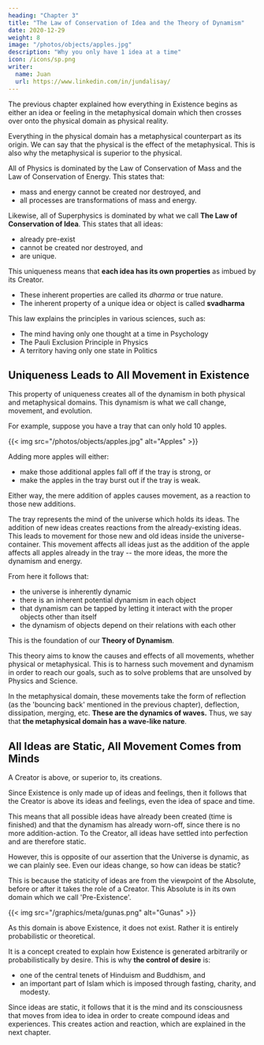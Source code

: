 ```yaml
---
heading: "Chapter 3"
title: "The Law of Conservation of Idea and the Theory of Dynamism"
date: 2020-12-29
weight: 8
image: "/photos/objects/apples.jpg"
description: "Why you only have 1 idea at a time"
icon: /icons/sp.png
writer:
  name: Juan
  url: https://www.linkedin.com/in/jundalisay/
---
```



The previous chapter explained how everything in Existence begins as either an idea or feeling in the metaphysical domain which then crosses over onto the physical domain as physical reality. 

Everything in the physical domain has a metaphysical counterpart as its origin. We can say that the physical is the effect of the metaphysical. This is also why the metaphysical is superior to the physical. 

All of Physics is dominated by the Law of Conservation of Mass and the Law of Conservation of Energy. This states that:
- mass and energy cannot be created nor destroyed, and
- all processes are transformations of mass and energy.  

<!-- Antoine Lavoisier 1789.  -->

Likewise, all of Superphysics is dominated by what we call **The Law of Conservation of Idea**. This states that all ideas:
- already pre-exist
- cannot be created nor destroyed, and
- are unique.

This uniqueness means that **each idea has its own properties** as imbued by its Creator.
- These inherent properties are called its *dharma* or true nature. <!-- Unlike nature which si -->
- The inherent property of a unique idea or object is called **svadharma**

This law explains the principles in various sciences, such as:
- The mind having only one thought at a time in Psychology 
- The Pauli Exclusion Principle in Physics
- A territory having only one state in Politics


## Uniqueness Leads to All Movement in Existence

This property of uniqueness creates all of the dynamism in both physical and metaphysical domains. This dynamism is what we call change, movement, and evolution.

For example, suppose you have a tray that can only hold 10 apples. 

{{< img src="/photos/objects/apples.jpg" alt="Apples" >}}


Adding more apples will either:
- make those additional apples fall off if the tray is strong, or
- make the apples in the tray burst out if the tray is weak. 

Either way, the mere addition of apples causes movement, as a reaction to those new additions.

The tray represents the mind of the universe which holds its ideas. The addition of new ideas creates reactions from the already-existing ideas. This leads to movement for those new and old ideas inside the universe-container. This movement affects all ideas just as the addition of the apple affects all apples already in the tray -- the more ideas, the more the dynamism and energy.

 <!-- dynamism that is far more energetic than the original addition-action.   -->

From here it follows that:
- the universe is inherently dynamic
- there is an inherent potential dynamism in each object 
- that dynamism can be tapped by letting it interact with the proper objects other than itself
- the dynamism of objects depend on their relations with each other

This is the foundation of our **Theory of Dynamism**. 

This theory aims to know the causes and effects of all movements, whether physical or metaphysical. This is to harness such movement and dynamism in order to reach our goals, such as to solve problems that are unsolved by Physics and Science.  

In the metaphysical domain, these movements take the form of reflection (as the 'bouncing back' mentioned in the previous chapter),  deflection, dissipation, merging, etc. **These are the dynamics of waves.** Thus, we say that **the metaphysical domain has a wave-like nature**.   


## All Ideas are Static, All Movement Comes from Minds

<!-- Aethereal Relativity is concerned with the movement of ideas* as qoas (quantum of aether), such as how the idea of a horse-carriage moved and evolved into an automobile and then into an electric car, and then into a flying electric car in the future.   -->

A Creator is above, or superior to, its creations. 

Since Existence is only made up of ideas and feelings, then it follows that the Creator is above its ideas and feelings, even the idea of space and time. 

This means that all possible ideas have already been created (time is finished) and that the dynamism has already worn-off, since there is no more addition-action. To the Creator, all ideas have settled into perfection and are therefore static. 

However, this is opposite of our assertion that the Universe is dynamic, as we can plainly see. Even our ideas change, so how can ideas be static? 

This is because the staticity of ideas are from the viewpoint of the Absolute, before or after it takes the role of a Creator. This Absolute is in its own domain which we call 'Pre-Existence'.


{{< img src="/graphics/meta/gunas.png" alt="Gunas" >}}


As this domain is above Existence, it does not exist. Rather it is entirely probabilistic or theoretical. 

It is a concept created to explain how Existence is generated arbitrarily or probabilistically by desire. This is why **the control of desire** is:
- one of the central tenets of Hinduism and Buddhism, and
- an important part of Islam which is imposed through fasting, charity, and modesty.  

Since ideas are static, it follows that it is the mind and its consciousness that moves from idea to idea in order to create compound ideas and experiences. This creates action and reaction, which are explained in the next chapter.





<!-- The Greeks of 500 BC got their ideas from the Hindus which had those ideas since 2000 BC. 

Timaeus got his four elements from the five elements of the Hindus, just as Socrates got his reincarnation and whorls from the reincarnation and chakras of the Hindus, just as Parmenides got his The One from Brahma idea. 

Even Stoicism from Zeno of 300 BC came from Buddhism of 500 BC. 

The difference is that those original ideas were in Sanskrit and not English. Rather the English version came from the Greek version which came from the Sanskrit version. But your mind is biased and so it stops at the Greek version and does not stretch to the original Indian version because that would mean that Indians were once intellectuallly superior to the warlike Europeans. 

https://buddhism.stackexchange.com/questions/2801/is-there-evidence-of-a-buddhist-influence-on-greek-stoicism
 -->



<!--  are static and non-moving, and it is the created minds that move from one idea to another. However, our perspective as humans is from the created minds. And so, for the purposes of explanation, we will take the opposite view and see our minds as stationary and ideas as moving. -->



<!-- Movement, Cause and Effect
The law of conservation of mass and energy is:

Matter and Energy cannot be created nor destroyed 


We extend this to the aethereal layer of ideas and feelings:

Ideas and Feelings cannot be created nor destroyed 
</div> -->


<!-- even tribal humans have to evolve because gorillas will also evolve into the level of tribal humans and Law of Conservation of ideas. They will clash.   -->
